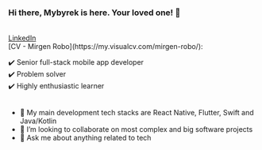 
### Hi there, Mybyrek is here. Your loved one! 👋

<br>
<a href="https://www.linkedin.com/in/mirgen/">LinkedIn</a>
<br>
[CV - Mirgen Robo](https://my.visualcv.com/mirgen-robo/):

✔️ Senior full-stack mobile app developer
<br>
✔️ Problem solver
<br>
✔️ Highly enthusiastic learner
<br><br>

- 🔭 My main development tech stacks are React Native, Flutter, Swift and Java/Kotlin
- 👯 I’m looking to collaborate on most complex and big software projects
- 💬 Ask me about anything related to tech
